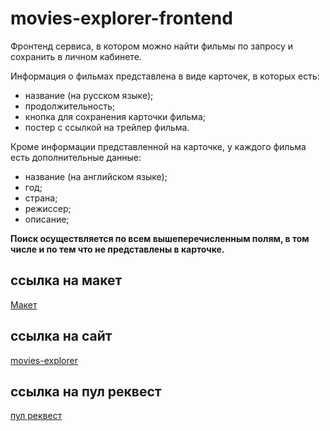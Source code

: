 # movies-explorer-frontend

Фронтенд сервиса, в котором можно найти фильмы по запросу и сохранить в личном кабинете.

Информация о фильмах представлена в виде карточек, в которых есть:

- название (на русском языке);
- продолжительность;
- кнопка для сохранения карточки фильма;
- постер с ссылкой на трейлер фильма.

Кроме информации представленной на карточке, у каждого фильма есть дополнительные данные:

- название (на английском языке);
- год;
- страна;
- режиссер;
- описание;

**Поиск осуществляется по всем вышеперечисленным полям, в том числе и по тем что не представлены в карточке.**

## ссылка на макет

[Макет](https://drive.google.com/file/d/1lArPHYtq9RC6vWlTkVAS1NcM7K7l-sDS/view?usp=share_link)

## ссылка на сайт

[movies-explorer](https://max.nomoredomainsclub.ru)

## ссылка на пул реквест

[пул реквест](https://max.nomoredomainsclub.ru)

<!-- 
## Заметки

### Валидация email

- [html5pattern](https://www.html5pattern.com/Emails)
- [HTML Standard](https://html.spec.whatwg.org/multipage/input.html#email-state-(type=email))
 -->